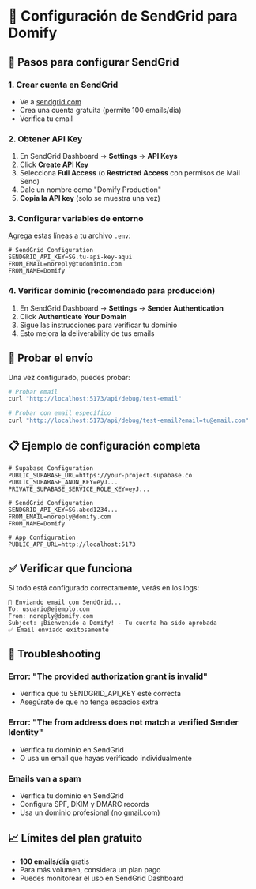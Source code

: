# 📧 Configuración de SendGrid para Domify

## 🚀 Pasos para configurar SendGrid

### 1. Crear cuenta en SendGrid
- Ve a [sendgrid.com](https://sendgrid.com)
- Crea una cuenta gratuita (permite 100 emails/día)
- Verifica tu email

### 2. Obtener API Key
1. En SendGrid Dashboard → **Settings** → **API Keys**
2. Click **Create API Key**
3. Selecciona **Full Access** (o **Restricted Access** con permisos de Mail Send)
4. Dale un nombre como "Domify Production"
5. **Copia la API key** (solo se muestra una vez)

### 3. Configurar variables de entorno
Agrega estas líneas a tu archivo `.env`:

```env
# SendGrid Configuration
SENDGRID_API_KEY=SG.tu-api-key-aqui
FROM_EMAIL=noreply@tudominio.com
FROM_NAME=Domify
```

### 4. Verificar dominio (recomendado para producción)
1. En SendGrid Dashboard → **Settings** → **Sender Authentication**
2. Click **Authenticate Your Domain**
3. Sigue las instrucciones para verificar tu dominio
4. Esto mejora la deliverability de tus emails

## 🧪 Probar el envío

Una vez configurado, puedes probar:

```bash
# Probar email
curl "http://localhost:5173/api/debug/test-email"

# Probar con email específico
curl "http://localhost:5173/api/debug/test-email?email=tu@email.com"
```

## 📋 Ejemplo de configuración completa

```env
# Supabase Configuration
PUBLIC_SUPABASE_URL=https://your-project.supabase.co
PUBLIC_SUPABASE_ANON_KEY=eyJ...
PRIVATE_SUPABASE_SERVICE_ROLE_KEY=eyJ...

# SendGrid Configuration
SENDGRID_API_KEY=SG.abcd1234...
FROM_EMAIL=noreply@domify.com
FROM_NAME=Domify

# App Configuration
PUBLIC_APP_URL=http://localhost:5173
```

## ✅ Verificar que funciona

Si todo está configurado correctamente, verás en los logs:

```
📧 Enviando email con SendGrid...
To: usuario@ejemplo.com
From: noreply@domify.com
Subject: ¡Bienvenido a Domify! - Tu cuenta ha sido aprobada
✅ Email enviado exitosamente
```

## 🚨 Troubleshooting

### Error: "The provided authorization grant is invalid"
- Verifica que tu SENDGRID_API_KEY esté correcta
- Asegúrate de que no tenga espacios extra

### Error: "The from address does not match a verified Sender Identity"
- Verifica tu dominio en SendGrid
- O usa un email que hayas verificado individualmente

### Emails van a spam
- Verifica tu dominio en SendGrid
- Configura SPF, DKIM y DMARC records
- Usa un dominio profesional (no gmail.com)

## 📈 Límites del plan gratuito

- **100 emails/día** gratis
- Para más volumen, considera un plan pago
- Puedes monitorear el uso en SendGrid Dashboard 